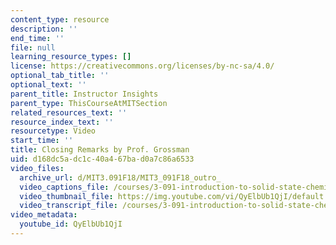 ```yaml
---
content_type: resource
description: ''
end_time: ''
file: null
learning_resource_types: []
license: https://creativecommons.org/licenses/by-nc-sa/4.0/
optional_tab_title: ''
optional_text: ''
parent_title: Instructor Insights
parent_type: ThisCourseAtMITSection
related_resources_text: ''
resource_index_text: ''
resourcetype: Video
start_time: ''
title: Closing Remarks by Prof. Grossman
uid: d168dc5a-dc1c-40a4-67ba-d0a7c86a6533
video_files:
  archive_url: d/MIT3.091F18/MIT3_091F18_outro_
  video_captions_file: /courses/3-091-introduction-to-solid-state-chemistry-fall-2018/QyElbUb1QjI_captions.webvtt
  video_thumbnail_file: https://img.youtube.com/vi/QyElbUb1QjI/default.jpg
  video_transcript_file: /courses/3-091-introduction-to-solid-state-chemistry-fall-2018/QyElbUb1QjI_transcript.pdf
video_metadata:
  youtube_id: QyElbUb1QjI
---
```

